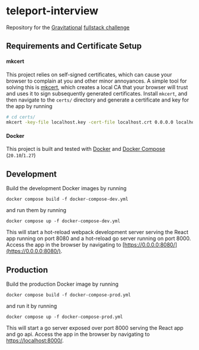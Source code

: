 # teleport-interview

Repository for the [Gravitational](https://goteleport.com/) [fullstack challenge](https://github.com/gravitational/careers/blob/master/challenges/fullstack/dashboard.pdf)

## Requirements and Certificate Setup

#### mkcert

This project relies on self-signed certificates, which can cause your browser to complain at you and other minor annoyances. A simple tool for solving this is [mkcert](https://github.com/FiloSottile/mkcert), which creates a local CA that your browser will trust and uses it to sign subsequently generated certificates. Install `mkcert`, and then navigate to the `certs/` directory and generate a certificate and key for the app by running

```bash
# cd certs/
mkcert -key-file localhost.key -cert-file localhost.crt 0.0.0.0 localhost 127.0.0.1 ::1
```

#### Docker

This project is built and tested with [Docker](https://www.docker.com/get-started) and [Docker Compose](https://docs.docker.com/compose/) (`20.10`/`1.27`)

## Development

Build the development Docker images by running

```
docker compose build -f docker-compose-dev.yml
```

and run them by running

```
docker compose up -f docker-compose-dev.yml
```

This will start a hot-reload webpack development server serving the React app running on port 8080 and a hot-reload go server running on port 8000. Access the app in the browser by navigating to [https://0.0.0.0:8080/](https://0.0.0.0:8080/).

## Production

Build the production Docker image by running

```
docker compose build -f docker-compose-prod.yml
```

and run it by running

```
docker compose up -f docker-compose-prod.yml
```

This will start a go server exposed over port 8000 serving the React app and go api. Access the app in the browser by navigating to [https://localhost:8000/](https://localhost:8000/).
